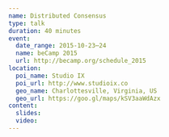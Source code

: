 ```yaml
---
name: Distributed Consensus
type: talk
duration: 40 minutes
event:
  date_range: 2015-10-23⋯24
  name: beCamp 2015
  url: http://becamp.org/schedule_2015
location:
  poi_name: Studio IX
  poi_url: http://www.studioix.co
  geo_name: Charlottesville, Virginia, US
  geo_url: https://goo.gl/maps/kSV3aaWdAzx
content:
  slides:
  video:
---
```

